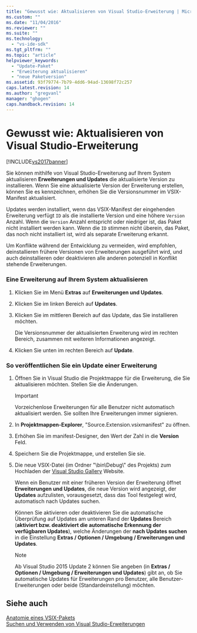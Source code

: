 ```yaml
---
title: "Gewusst wie: Aktualisieren von Visual Studio-Erweiterung | Microsoft Docs"
ms.custom: ""
ms.date: "11/04/2016"
ms.reviewer: ""
ms.suite: ""
ms.technology: 
  - "vs-ide-sdk"
ms.tgt_pltfrm: ""
ms.topic: "article"
helpviewer_keywords: 
  - "Update-Paket"
  - "Erweiterung aktualisieren"
  - "neue Paketversion"
ms.assetid: 93f79774-7b79-4dd6-94ad-13698f72c257
caps.latest.revision: 14
ms.author: "gregvanl"
manager: "ghogen"
caps.handback.revision: 14
---
```

# Gewusst wie: Aktualisieren von Visual Studio-Erweiterung
[!INCLUDE[vs2017banner](../code-quality/includes/vs2017banner.md)]

Sie können mithilfe von Visual Studio\-Erweiterung auf Ihrem System aktualisieren **Erweiterungen und Updates** die aktualisierte Version zu installieren. Wenn Sie eine aktualisierte Version der Erweiterung erstellen, können Sie es kennzeichnen, erhöhen Sie die Versionsnummer im VSIX\-Manifest aktualisiert.  
  
 Updates werden installiert, wenn das VSIX\-Manifest der eingehenden Erweiterung verfügt `ID` als die installierte Version und eine höhere `Version` Anzahl. Wenn die `Version` Anzahl entspricht oder niedriger ist, das Paket nicht installiert werden kann. Wenn die `ID` stimmen nicht überein, das Paket, das noch nicht installiert ist, wird als separate Erweiterung erkannt.  
  
 Um Konflikte während der Entwicklung zu vermeiden, wird empfohlen, deinstallieren frühere Versionen von Erweiterungen ausgeführt wird, und auch deinstallieren oder deaktivieren alle anderen potenziell in Konflikt stehende Erweiterungen.  
  
### Eine Erweiterung auf Ihrem System aktualisieren  
  
1.  Klicken Sie im Menü **Extras** auf **Erweiterungen und Updates**.  
  
2.  Klicken Sie im linken Bereich auf **Updates**.  
  
3.  Klicken Sie im mittleren Bereich auf das Update, das Sie installieren möchten.  
  
     Die Versionsnummer der aktualisierten Erweiterung wird im rechten Bereich, zusammen mit weiteren Informationen angezeigt.  
  
4.  Klicken Sie unten im rechten Bereich auf **Update**.  
  
### So veröffentlichen Sie ein Update einer Erweiterung  
  
1.  Öffnen Sie in Visual Studio die Projektmappe für die Erweiterung, die Sie aktualisieren möchten. Stellen Sie die Änderungen.  
  
    > [!IMPORTANT]
    >  Vorzeichenlose Erweiterungen für alle Benutzer nicht automatisch aktualisiert werden. Sie sollten Ihre Erweiterungen immer signieren.  
  
2.  In **Projektmappen\-Explorer**, "Source.Extension.vsixmanifest" zu öffnen.  
  
3.  Erhöhen Sie im manifest\-Designer, den Wert der Zahl in die **Version** Feld.  
  
4.  Speichern Sie die Projektmappe, und erstellen Sie sie.  
  
5.  Die neue VSIX\-Datei \(im Ordner "\\bin\\Debug\\" des Projekts\) zum Hochladen der [Visual Studio Gallery](http://go.microsoft.com/fwlink/?LinkID=123847) Website.  
  
     Wenn ein Benutzer mit einer früheren Version der Erweiterung öffnet **Erweiterungen und Updates**, die neue Version wird angezeigt, der **Updates** aufzulisten, vorausgesetzt, dass das Tool festgelegt wird, automatisch nach Updates suchen.  
  
     Können Sie aktivieren oder deaktivieren Sie die automatische Überprüfung auf Updates am unteren Rand der **Updates** Bereich \(**aktiviert bzw. deaktiviert die automatische Erkennung der verfügbaren Updates**\), welche Änderungen der **nach Updates suchen** in die Einstellung **Extras \/ Optionen \/ Umgebung \/ Erweiterungen und Updates**.  
  
    > [!NOTE]
    >  Ab Visual Studio 2015 Update 2 können Sie angeben \(in **Extras \/ Optionen \/ Umgebung \/ Erweiterungen und Updates**\) gibt an, ob Sie automatische Updates für Erweiterungen pro Benutzer, alle Benutzer\-Erweiterungen oder beide \(Standardeinstellung\) möchten.  
  
## Siehe auch  
 [Anatomie eines VSIX\-Pakets](../extensibility/anatomy-of-a-vsix-package.md)   
 [Suchen und Verwenden von Visual Studio\-Erweiterungen](../ide/finding-and-using-visual-studio-extensions.md)